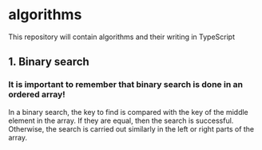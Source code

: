 # algorithms
This repository will contain algorithms and their writing in TypeScript
## 1. Binary search
### It is important to remember that binary search is done in an ordered array!
In a binary search, the key to find is compared with the key of the middle element in the array. If they are equal, then the search is successful. Otherwise, the search is carried out similarly in the left or right parts of the array.
